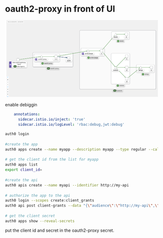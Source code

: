 # oauth2-proxy in front of UI

![Kiali Auth Graph](./oauth2-proxy.png)


enable debiggin
```yaml deployment
    annotations:
      sidecar.istio.io/inject: 'true'
      sidecar.istio.io/logLevel: 'rbac:debug,jwt:debug'
```

```sh
auth0 login

#create the app
auth0 apps create --name myapp --description myapp --type regular --callbacks https://oauth-bookinfo-istio-ingress.apps-crc.testing/oauth2/callback

# get the client id from the list for myapp
auth0 apps list
export client_id=

#create the api
auth0 apis create --name myapi --identifier http://my-api

# authorize the app to the api
auth0 login --scopes create:client_grants
auth0 api post client-grants --data "{\"audience\":\"http://my-api\",\"client_id\":\"${client_id}\",\"scope\":[]}"

# get the client secret
auth0 apps show --reveal-secrets
```

put the client id and secret in the oauth2-proxy secret.

